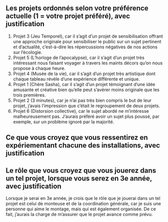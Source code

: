 ## Les projets ordonnés selon votre préférence actuelle (1 = votre projet préféré), avec justification

1. Projet 3 (Jeu Temporel), car il s’agit d’un projet de sensibilisation offrant une approche originale pour sensibiliser le public sur un sujet pertinent et d’actualité, c’est-à-dire les répercussions négatives de nos actions sur l’écologie. 
2. Projet 5 (L’horloge de l’apocalypse), car il s’agit d’un projet très intéressant nous faisant voyager à travers les maints décors qu’on nous propose à chaque heure. 
3. Projet 4 (Musée de la vie), car il s’agit d’un projet très artistique dont chaque tableau révèle d’une expérience différente et unique. 
4. Projet 1 (Chère Sasha), car il s’agit d’un projet témoignant d’une idée amusante et créative bien qu’elle peut s’avérer moins originale que les trois premières. 
5. Projet 2 (3 minutes), car je n’ai pas très bien compris le but de leur projet, j’avais l’impression que c’était le regroupement de deux projets. 
6. Projet 6 (Distorsion collective), car le sujet abordé ne m’intéresse malheureusement pas. J’aurais préféré avoir un sujet plus poussé, par exemple, sur un problème ignoré par la majorité.  

## Ce que vous croyez que vous ressentirez en expériementant chacune des installations, avec justification

## Le rôle que vous croyez que vous jouerez dans un tel projet, lorsque vous serez en 3e année, avec justification

Lorsque je serai en 3e année, je crois que le rôle que je jouerai dans un tel projet est celui de monteuse et de la coordination générale, car je suis une personne qui aime le montage, mais qui est également organisée. De ce fait, j’aurais la charge de m’assurer que le projet avance comme prévu. 
